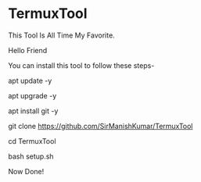 # TermuxTool
This Tool Is All Time My Favorite.

Hello Friend

You can install this tool to follow these steps-

apt update -y

apt upgrade -y

apt install git -y

git clone https://github.com/SirManishKumar/TermuxTool

cd TermuxTool

bash setup.sh

Now Done!
